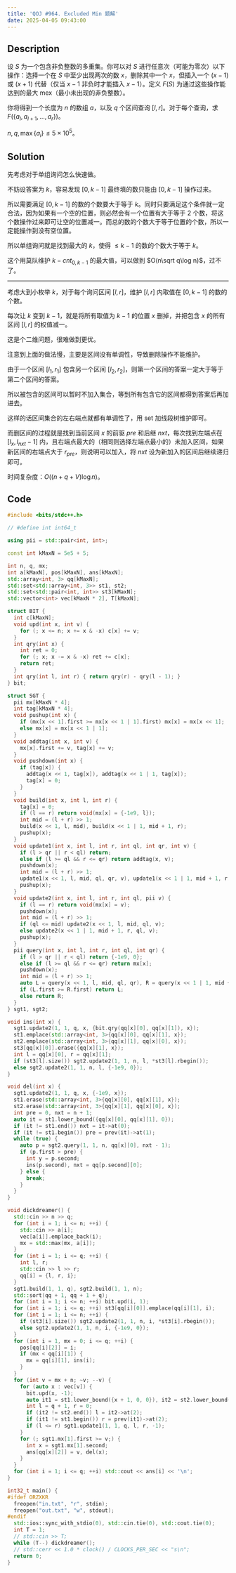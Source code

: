 ```yaml
---
title: 'QOJ #964. Excluded Min 题解'
date: 2025-04-05 09:43:00
---
```


## Description

设 $S$ 为一个包含非负整数的多重集。你可以对 $S$ 进行任意次（可能为零次）以下操作：选择一个在 $S$ 中至少出现两次的数 $x$，删除其中一个 $x$，但插入一个 $(x-1)$ 或 $(x+1)$ 代替（仅当 $x-1$ 非负时才能插入 $x-1$）。定义 $F(S)$ 为通过这些操作能达到的最大 mex（最小未出现的非负整数）。

你将得到一个长度为 $n$ 的数组 $a$，以及 $q$ 个区间查询 $[l,r]$。对于每个查询，求 $F(\{a_l,a_{l+1},\dots,a_r\})$。

$n,q,\max\{a_i\}\leq 5\times 10^5$。

## Solution

先考虑对于单组询问怎么快速做。

不妨设答案为 $k$，容易发现 $[0,k-1]$ 最终填的数只能由 $[0,k-1]$ 操作过来。

所以需要满足 $[0,k-1]$ 的数的个数要大于等于 $k$。同时只要满足这个条件就一定合法，因为如果有一个空的位置，则必然会有一个位置有大于等于 $2$ 个数，将这个数操作过来即可让空的位置减一。而总的数的个数大于等于位置的个数，所以一定能操作到没有空位置。

所以单组询问就是找到最大的 $k$，使得 $\leq k-1$ 的数的个数大于等于 $k$。

这个用莫队维护 $k-cnt_{0,k-1}$ 的最大值，可以做到 $O(n\sqrt q\log n)$，过不了。

---

考虑大到小枚举 $k$，对于每个询问区间 $[l,r]$，维护 $[l,r]$ 内取值在 $[0,k-1]$ 的数的个数。

每次让 $k$ 变到 $k-1$，就是将所有取值为 $k-1$ 的位置 $x$ 删掉，并把包含 $x$ 的所有区间 $[l,r]$ 的权值减一。

这是个二维问题，很难做到更优。

注意到上面的做法慢，主要是区间没有单调性，导致删除操作不能维护。

由于一个区间 $[l_1,r_1]$ 包含另一个区间 $[l_2,r_2]$，则第一个区间的答案一定大于等于第二个区间的答案。

所以被包含的区间可以暂时不加入集合，等到所有包含它的区间都得到答案后再加进去。

这样的话区间集合的左右端点就都有单调性了，用 set 加线段树维护即可。

而删区间的过程就是找到当前区间 $x$ 的前驱 $pre$ 和后继 $nxt$，每次找到左端点在 $[l_x,l_{nxt}-1]$ 内，且右端点最大的（相同则选择左端点最小的）未加入区间，如果新区间的右端点大于 $r_{pre}$，则说明可以加入，将 $nxt$ 设为新加入的区间后继续递归即可。

时间复杂度：$O((n+q+V)\log n)$。

## Code

```cpp
#include <bits/stdc++.h>

// #define int int64_t

using pii = std::pair<int, int>;

const int kMaxN = 5e5 + 5;

int n, q, mx;
int a[kMaxN], pos[kMaxN], ans[kMaxN];
std::array<int, 3> qq[kMaxN];
std::set<std::array<int, 3>> st1, st2;
std::set<std::pair<int, int>> st3[kMaxN];
std::vector<int> vec[kMaxN * 2], T[kMaxN];

struct BIT {
  int c[kMaxN];
  void upd(int x, int v) {
    for (; x <= n; x += x & -x) c[x] += v;
  }
  int qry(int x) {
    int ret = 0;
    for (; x; x -= x & -x) ret += c[x];
    return ret;
  }
  int qry(int l, int r) { return qry(r) - qry(l - 1); }
} bit;

struct SGT {
  pii mx[kMaxN * 4];
  int tag[kMaxN * 4];
  void pushup(int x) {
    if (mx[x << 1].first >= mx[x << 1 | 1].first) mx[x] = mx[x << 1];
    else mx[x] = mx[x << 1 | 1];
  }
  void addtag(int x, int v) {
    mx[x].first += v, tag[x] += v;
  }
  void pushdown(int x) {
    if (tag[x]) {
      addtag(x << 1, tag[x]), addtag(x << 1 | 1, tag[x]);
      tag[x] = 0;
    }
  }
  void build(int x, int l, int r) {
    tag[x] = 0;
    if (l == r) return void(mx[x] = {-1e9, l});
    int mid = (l + r) >> 1;
    build(x << 1, l, mid), build(x << 1 | 1, mid + 1, r);
    pushup(x);
  }
  void update1(int x, int l, int r, int ql, int qr, int v) {
    if (l > qr || r < ql) return;
    else if (l >= ql && r <= qr) return addtag(x, v);
    pushdown(x);
    int mid = (l + r) >> 1;
    update1(x << 1, l, mid, ql, qr, v), update1(x << 1 | 1, mid + 1, r, ql, qr, v);
    pushup(x);
  }
  void update2(int x, int l, int r, int ql, pii v) {
    if (l == r) return void(mx[x] = v);
    pushdown(x);
    int mid = (l + r) >> 1;
    if (ql <= mid) update2(x << 1, l, mid, ql, v);
    else update2(x << 1 | 1, mid + 1, r, ql, v);
    pushup(x);
  }
  pii query(int x, int l, int r, int ql, int qr) {
    if (l > qr || r < ql) return {-1e9, 0};
    else if (l >= ql && r <= qr) return mx[x];
    pushdown(x);
    int mid = (l + r) >> 1;
    auto L = query(x << 1, l, mid, ql, qr), R = query(x << 1 | 1, mid + 1, r, ql, qr);
    if (L.first >= R.first) return L;
    else return R;
  }
} sgt1, sgt2;

void ins(int x) {
  sgt1.update2(1, 1, q, x, {bit.qry(qq[x][0], qq[x][1]), x});
  st1.emplace(std::array<int, 3>{qq[x][0], qq[x][1], x});
  st2.emplace(std::array<int, 3>{qq[x][1], qq[x][0], x});
  st3[qq[x][0]].erase({qq[x][1], x});
  int l = qq[x][0], r = qq[x][1];
  if (st3[l].size()) sgt2.update2(1, 1, n, l, *st3[l].rbegin());
  else sgt2.update2(1, 1, n, l, {-1e9, 0});
}

void del(int x) {
  sgt1.update2(1, 1, q, x, {-1e9, x});
  st1.erase(std::array<int, 3>{qq[x][0], qq[x][1], x});
  st2.erase(std::array<int, 3>{qq[x][1], qq[x][0], x});
  int pre = 0, nxt = n + 1;
  auto it = st1.lower_bound({qq[x][0], qq[x][1], 0});
  if (it != st1.end()) nxt = it->at(0);
  if (it != st1.begin()) pre = prev(it)->at(1);
  while (true) {
    auto p = sgt2.query(1, 1, n, qq[x][0], nxt - 1);
    if (p.first > pre) {
      int y = p.second;
      ins(p.second), nxt = qq[p.second][0];
    } else {
      break;
    }
  }
}

void dickdreamer() {
  std::cin >> n >> q;
  for (int i = 1; i <= n; ++i) {
    std::cin >> a[i];
    vec[a[i]].emplace_back(i);
    mx = std::max(mx, a[i]);
  }
  for (int i = 1; i <= q; ++i) {
    int l, r;
    std::cin >> l >> r;
    qq[i] = {l, r, i};
  }
  sgt1.build(1, 1, q), sgt2.build(1, 1, n);
  std::sort(qq + 1, qq + 1 + q);
  for (int i = 1; i <= n; ++i) bit.upd(i, 1);
  for (int i = 1; i <= q; ++i) st3[qq[i][0]].emplace(qq[i][1], i);
  for (int i = 1; i <= n; ++i) {
    if (st3[i].size()) sgt2.update2(1, 1, n, i, *st3[i].rbegin());
    else sgt2.update2(1, 1, n, i, {-1e9, 0});
  }
  for (int i = 1, mx = 0; i <= q; ++i) {
    pos[qq[i][2]] = i;
    if (mx < qq[i][1]) {
      mx = qq[i][1], ins(i);
    }
  }
  for (int v = mx + n; ~v; --v) {
    for (auto x : vec[v]) {
      bit.upd(x, -1);
      auto it1 = st1.lower_bound({x + 1, 0, 0}), it2 = st2.lower_bound({x, 0, 0});
      int l = q + 1, r = 0;
      if (it2 != st2.end()) l = it2->at(2);
      if (it1 != st1.begin()) r = prev(it1)->at(2);
      if (l <= r) sgt1.update1(1, 1, q, l, r, -1);
    }
    for (; sgt1.mx[1].first >= v;) {
      int x = sgt1.mx[1].second;
      ans[qq[x][2]] = v, del(x);
    }
  }
  for (int i = 1; i <= q; ++i) std::cout << ans[i] << '\n';
}

int32_t main() {
#ifdef ORZXKR
  freopen("in.txt", "r", stdin);
  freopen("out.txt", "w", stdout);
#endif
  std::ios::sync_with_stdio(0), std::cin.tie(0), std::cout.tie(0);
  int T = 1;
  // std::cin >> T;
  while (T--) dickdreamer();
  // std::cerr << 1.0 * clock() / CLOCKS_PER_SEC << "s\n";
  return 0;
}
```